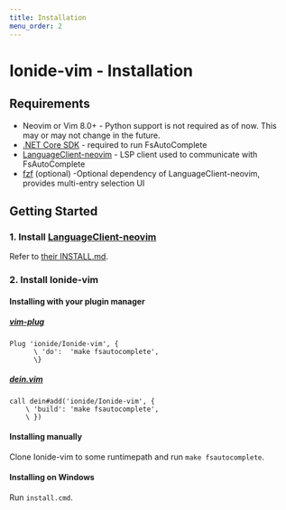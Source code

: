 ```yaml
---
title: Installation
menu_order: 2
---
```


# Ionide-vim - Installation

## Requirements

* Neovim or Vim 8.0+ - Python support is not required as of now. This may or may not change in the future.
* [.NET Core SDK](https://dotnet.microsoft.com/download) - required to run FsAutoComplete
* [LanguageClient-neovim](https://github.com/autozimu/LanguageClient-neovim) - LSP client used to communicate with FsAutoComplete
* [fzf](https://github.com/junegunn/fzf) (optional) -Optional dependency of LanguageClient-neovim, provides multi-entry selection UI

## Getting Started

### 1. Install [LanguageClient-neovim](https://github.com/autozimu/LanguageClient-neovim)

Refer to [their INSTALL.md](https://github.com/autozimu/LanguageClient-neovim/blob/next/INSTALL.md).

### 2. Install Ionide-vim

#### Installing with your plugin manager

##### [vim-plug](https://github.com/junegunn/vim-plug)

~~~.vim
Plug 'ionide/Ionide-vim', {
      \ 'do':  'make fsautocomplete',
      \}
~~~

##### [dein.vim](https://github.com/Shougo/dein.vim)

~~~.vim
call dein#add('ionide/Ionide-vim', {
    \ 'build': 'make fsautocomplete',
    \ })
~~~

#### Installing manually

Clone Ionide-vim to some runtimepath and run `make fsautocomplete`.

#### Installing on Windows

Run `install.cmd`.
